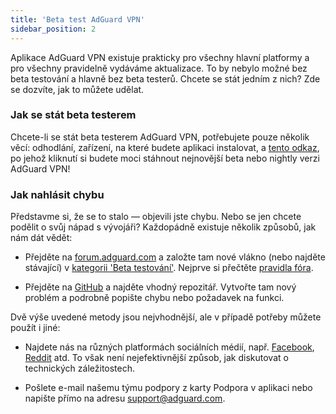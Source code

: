 ```yaml
---
title: 'Beta test AdGuard VPN'
sidebar_position: 2
---
```


Aplikace AdGuard VPN existuje prakticky pro všechny hlavní platformy a pro všechny pravidelně vydáváme aktualizace. To by nebylo možné bez beta testování a hlavně bez beta testerů. Chcete se stát jedním z nich? Zde se dozvíte, jak to můžete udělat.

### Jak se stát beta testerem

Chcete-li se stát beta testerem AdGuard VPN, potřebujete pouze několik věcí: odhodlání, zařízení, na které budete aplikaci instalovat, a [tento odkaz](https://adguard-vpn.com/en/beta.html), po jehož kliknutí si budete moci stáhnout nejnovější beta nebo nightly verzi AdGuard VPN!

### Jak nahlásit chybu

Představme si, že se to stalo — objevili jste chybu. Nebo se jen chcete podělit o svůj nápad s vývojáři? Každopádně existuje několik způsobů, jak nám dát vědět:

- Přejděte na [forum.adguard.com](https://forum.adguard.com) a založte tam nové vlákno (nebo najděte stávající) v [kategorii 'Beta testování'](https://forum.adguard.com/index.php?categories/48/). Nejprve si přečtěte [pravidla fóra](https://forum.adguard.com/index.php?threads/14859/).

- Přejděte na [GitHub](https://github.com/AdguardTeam/) a najděte vhodný repozitář. Vytvořte tam nový problém a podrobně popište chybu nebo požadavek na funkci.

Dvě výše uvedené metody jsou nejvhodnější, ale v případě potřeby můžete použít i jiné:

- Najdete nás na různých platformách sociálních médií, např. [Facebook](https://www.facebook.com/AdguardEn/), [Reddit](https://www.reddit.com/r/Adguard/) atd. To však není nejefektivnější způsob, jak diskutovat o technických záležitostech.

- Pošlete e-mail našemu týmu podpory z karty Podpora v aplikaci nebo napište přímo na adresu [support@adguard.com](mailto:support@adguard.com).
